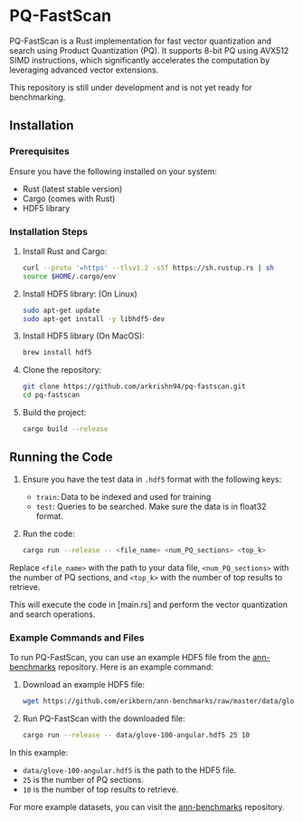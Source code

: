 # PQ-FastScan
PQ-FastScan is a Rust implementation for fast vector quantization and search using Product Quantization (PQ). It supports 8-bit PQ using AVX512 SIMD instructions, which significantly accelerates the computation by leveraging advanced vector extensions.

This repository is still under development and is not yet ready for benchmarking.

## Installation

### Prerequisites

Ensure you have the following installed on your system:

- Rust (latest stable version)
- Cargo (comes with Rust)
- HDF5 library

### Installation Steps

1. Install Rust and Cargo:
    ```sh
    curl --proto '=https' --tlsv1.2 -sSf https://sh.rustup.rs | sh
    source $HOME/.cargo/env
    ```

2. Install HDF5 library:
(On Linux)
    ```sh
    sudo apt-get update
    sudo apt-get install -y libhdf5-dev
    ```

3. Install HDF5 library (On MacOS):
    ```sh
    brew install hdf5
    ```

4. Clone the repository:
    ```sh
    git clone https://github.com/arkrishn94/pq-fastscan.git
    cd pq-fastscan
    ```

5. Build the project:
    ```sh
    cargo build --release
    ```

## Running the Code

1. Ensure you have the test data in `.hdf5` format with the following keys:
    - `train`: Data to be indexed and used for training
    - `test`: Queries to be searched.
    Make sure the data is in float32 format.

2. Run the code:
    ```sh
    cargo run --release -- <file_name> <num_PQ_sections> <top_k>
    ```

Replace `<file_name>` with the path to your data file, `<num_PQ_sections>` with the number of PQ sections, and `<top_k>` with the number of top results to retrieve.


This will execute the code in [main.rs] and perform the vector quantization and search operations.

### Example Commands and Files

To run PQ-FastScan, you can use an example HDF5 file from the [ann-benchmarks](https://github.com/erikbern/ann-benchmarks) repository. Here is an example command:

1. Download an example HDF5 file:
    ```sh
    wget https://github.com/erikbern/ann-benchmarks/raw/master/data/glove-100-angular.hdf5 -P data/
    ```

2. Run PQ-FastScan with the downloaded file:
    ```sh
    cargo run --release -- data/glove-100-angular.hdf5 25 10
    ```

In this example:
- `data/glove-100-angular.hdf5` is the path to the HDF5 file.
- `25` is the number of PQ sections.
- `10` is the number of top results to retrieve.

For more example datasets, you can visit the [ann-benchmarks](https://github.com/erikbern/ann-benchmarks) repository.
